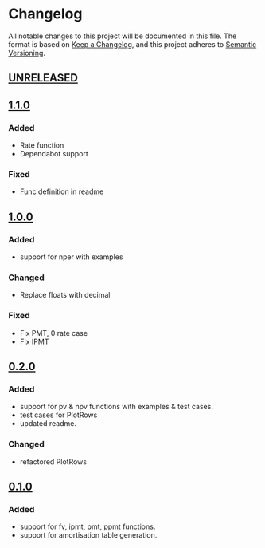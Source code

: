 # Changelog

All notable changes to this project will be documented in this file. The format is based on [Keep a Changelog](https://keepachangelog.com/en/1.0.0/),
and this project adheres to [Semantic Versioning](https://semver.org/spec/v2.0.0.html).

## [UNRELEASED][unreleased]

## [1.1.0][1.1.0]

### Added
* Rate function
* Dependabot support

### Fixed
* Func definition in readme

## [1.0.0][1.0.0]

### Added
* support for nper with examples

### Changed
* Replace floats with decimal

### Fixed
* Fix PMT, 0 rate case
* Fix IPMT

## [0.2.0][0.2.0]

### Added 
* support for pv & npv functions with examples & test cases.
* test cases for PlotRows
* updated readme.

### Changed
* refactored PlotRows

## [0.1.0][0.1.0]

### Added
* support for fv, ipmt, pmt, ppmt functions.
* support for amortisation table generation.

[unreleased]: https://github.com/VIktorGV/go-financial/compare/v1.0.0...master
[0.1.0]: https://github.com/VIktorGV/go-financial/releases/tag/v0.1.0
[0.2.0]: https://github.com/VIktorGV/go-financial/releases/tag/v0.2.0
[1.0.0]: https://github.com/VIktorGV/go-financial/releases/tag/v1.0.0
[1.1.0]: https://github.com/VIktorGV/go-financial/releases/tag/v1.1.0
